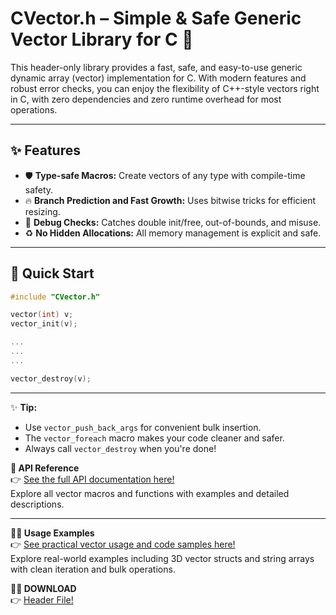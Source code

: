 # CVector.h – Simple & Safe Generic Vector Library for C 🚀

This header-only library provides a fast, safe, and easy-to-use generic dynamic array (vector) implementation for C. With modern features and robust error checks, you can enjoy the flexibility of C++-style vectors right in C, with zero dependencies and zero runtime overhead for most operations.

---

## ✨ Features

- 🛡️ **Type-safe Macros:** Create vectors of any type with compile-time safety.
- 🔥 **Branch Prediction and Fast Growth:** Uses bitwise tricks for efficient resizing.
- 🧩 **Debug Checks:** Catches double init/free, out-of-bounds, and misuse.
- ♻️ **No Hidden Allocations:** All memory management is explicit and safe.
---

## 🚀 Quick Start

```c
#include "CVector.h"

vector(int) v;
vector_init(v);

... 
...
...

vector_destroy(v);
```

---



✨ **Tip:**  
- Use `vector_push_back_args` for convenient bulk insertion.
- The `vector_foreach` macro makes your code cleaner and safer.
- Always call `vector_destroy` when you're done!

**📖 API Reference**  
👉 [See the full API documentation here!](API.md)  
Explore all vector macros and functions with examples and detailed descriptions.

---

**🧑‍💻 Usage Examples**  
👉 [See practical vector usage and code samples here!](EXAMPLES.md)  
Explore real-world examples including 3D vector structs and string arrays with clean iteration and bulk operations.


**🧑‍💻 DOWNLOAD**  
👉 [Header File!](src/CVector.h)  
